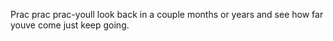Prac prac prac-youll look back in a couple months or years and see how far youve come just keep going.
